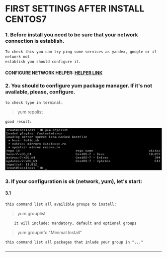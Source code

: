 # FIRST SETTINGS AFTER INSTALL CENTOS7
### 1. Before install you need to be sure that your network connection is establish.  
	To check this you can try ping some services as yandex, google or if network not  
	establish you should configure it.  


#### CONFIGURE NETWORK HELPER: [HELPER LINK](../network/ "FOLLOW THIS LINK")  

### 2. You should to configure yum package manager. If it's not available, please, configure.  
	to check type in terminal:  
  
> yum repolist  

	good result:
![img1](./imgs/1.png)

### 3. If your configuration is ok (network, yum), let's start:  
#### 3.1
	this command list all availible groups to install:  
> yum grouplist  

		it will include: mandatory, default and optional groups

> yum groupinfo "Minimal Install"  

	this command list all packages that inlude your group in "..."  

###   
---  

